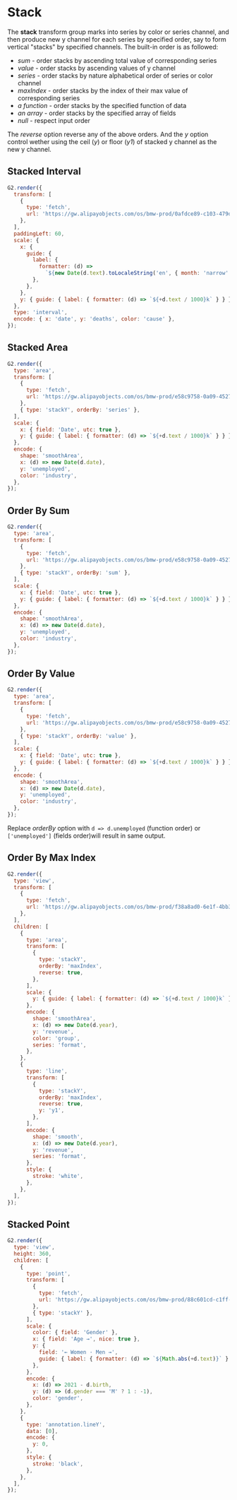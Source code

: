# Stack

The **stack** transform group marks into series by color or series channel, and then produce new y channel for each series by specified order, say to form vertical "stacks" by specified channels. The built-in order is as followed:

- _sum_ - order stacks by ascending total value of corresponding series
- _value_ - order stacks by ascending values of y channel
- _series_ - order stacks by nature alphabetical order of series or color channel
- _maxIndex_ - order stacks by the index of their max value of corresponding series
- _a function_ - order stacks by the specified function of data
- _an array_ - order stacks by the specified array of fields
- _null_ - respect input order

The _reverse_ option reverse any of the above orders. And the _y_ option control wether using the ceil (_y_) or floor (_y1_) of stacked y channel as the new y channel.

## Stacked Interval

```js
G2.render({
  transform: [
    {
      type: 'fetch',
      url: 'https://gw.alipayobjects.com/os/bmw-prod/0afdce89-c103-479d-91f4-6cf604bcf200.json',
    },
  ],
  paddingLeft: 60,
  scale: {
    x: {
      guide: {
        label: {
          formatter: (d) =>
            `${new Date(d.text).toLocaleString('en', { month: 'narrow' })}`,
        },
      },
    },
    y: { guide: { label: { formatter: (d) => `${+d.text / 1000}k` } } },
  },
  type: 'interval',
  encode: { x: 'date', y: 'deaths', color: 'cause' },
});
```

## Stacked Area

```js
G2.render({
  type: 'area',
  transform: [
    {
      type: 'fetch',
      url: 'https://gw.alipayobjects.com/os/bmw-prod/e58c9758-0a09-4527-aa90-fbf175b45925.json',
    },
    { type: 'stackY', orderBy: 'series' },
  ],
  scale: {
    x: { field: 'Date', utc: true },
    y: { guide: { label: { formatter: (d) => `${+d.text / 1000}k` } } },
  },
  encode: {
    shape: 'smoothArea',
    x: (d) => new Date(d.date),
    y: 'unemployed',
    color: 'industry',
  },
});
```

## Order By Sum

```js
G2.render({
  type: 'area',
  transform: [
    {
      type: 'fetch',
      url: 'https://gw.alipayobjects.com/os/bmw-prod/e58c9758-0a09-4527-aa90-fbf175b45925.json',
    },
    { type: 'stackY', orderBy: 'sum' },
  ],
  scale: {
    x: { field: 'Date', utc: true },
    y: { guide: { label: { formatter: (d) => `${+d.text / 1000}k` } } },
  },
  encode: {
    shape: 'smoothArea',
    x: (d) => new Date(d.date),
    y: 'unemployed',
    color: 'industry',
  },
});
```

## Order By Value

```js
G2.render({
  type: 'area',
  transform: [
    {
      type: 'fetch',
      url: 'https://gw.alipayobjects.com/os/bmw-prod/e58c9758-0a09-4527-aa90-fbf175b45925.json',
    },
    { type: 'stackY', orderBy: 'value' },
  ],
  scale: {
    x: { field: 'Date', utc: true },
    y: { guide: { label: { formatter: (d) => `${+d.text / 1000}k` } } },
  },
  encode: {
    shape: 'smoothArea',
    x: (d) => new Date(d.date),
    y: 'unemployed',
    color: 'industry',
  },
});
```

Replace _orderBy_ option with `d => d.unemployed` (function order) or `['unemployed']` (fields order)will result in same output.

## Order By Max Index

```js
G2.render({
  type: 'view',
  transform: [
    {
      type: 'fetch',
      url: 'https://gw.alipayobjects.com/os/bmw-prod/f38a8ad0-6e1f-4bb3-894c-7db50781fdec.json',
    },
  ],
  children: [
    {
      type: 'area',
      transform: [
        {
          type: 'stackY',
          orderBy: 'maxIndex',
          reverse: true,
        },
      ],
      scale: {
        y: { guide: { label: { formatter: (d) => `${+d.text / 1000}k` } } },
      },
      encode: {
        shape: 'smoothArea',
        x: (d) => new Date(d.year),
        y: 'revenue',
        color: 'group',
        series: 'format',
      },
    },
    {
      type: 'line',
      transform: [
        {
          type: 'stackY',
          orderBy: 'maxIndex',
          reverse: true,
          y: 'y1',
        },
      ],
      encode: {
        shape: 'smooth',
        x: (d) => new Date(d.year),
        y: 'revenue',
        series: 'format',
      },
      style: {
        stroke: 'white',
      },
    },
  ],
});
```

## Stacked Point

```js
G2.render({
  type: 'view',
  height: 360,
  children: [
    {
      type: 'point',
      transform: [
        {
          type: 'fetch',
          url: 'https://gw.alipayobjects.com/os/bmw-prod/88c601cd-c1ff-4c9b-90d5-740d0b710b7e.json',
        },
        { type: 'stackY' },
      ],
      scale: {
        color: { field: 'Gender' },
        x: { field: 'Age →', nice: true },
        y: {
          field: '← Women · Men →',
          guide: { label: { formatter: (d) => `${Math.abs(+d.text)}` } },
        },
      },
      encode: {
        x: (d) => 2021 - d.birth,
        y: (d) => (d.gender === 'M' ? 1 : -1),
        color: 'gender',
      },
    },
    {
      type: 'annotation.lineY',
      data: [0],
      encode: {
        y: 0,
      },
      style: {
        stroke: 'black',
      },
    },
  ],
});
```
